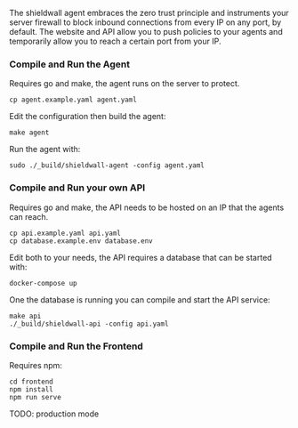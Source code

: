 The shieldwall agent embraces the zero trust principle and instruments your server firewall to block inbound
connections from every IP on any port, by default. The website and API allow you to push policies
to your agents and temporarily allow you to reach a certain port from your IP.

### Compile and Run the Agent

Requires go and make, the agent runs on the server to protect.

    cp agent.example.yaml agent.yaml

Edit the configuration then build the agent:

    make agent

Run the agent with:

    sudo ./_build/shieldwall-agent -config agent.yaml

### Compile and Run your own API

Requires go and make, the API needs to be hosted on an IP that the agents can reach.

    cp api.example.yaml api.yaml
    cp database.example.env database.env

Edit both to your needs, the API requires a database that can be started with:

    docker-compose up

One the database is running you can compile and start the API service:

    make api
    ./_build/shieldwall-api -config api.yaml

### Compile and Run the Frontend
    
Requires npm:

    cd frontend
    npm install
    npm run serve

TODO: production mode